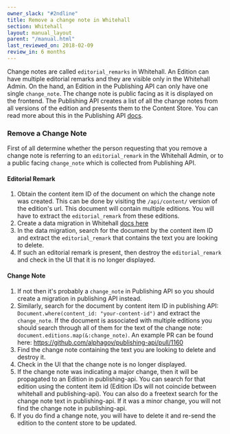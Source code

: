 ```yaml
---
owner_slack: "#2ndline"
title: Remove a change note in Whitehall
section: Whitehall
layout: manual_layout
parent: "/manual.html"
last_reviewed_on: 2018-02-09
review_in: 6 months
---
```


Change notes are called `editorial_remarks` in Whitehall. An Edition can
have multiple editorial remarks and they are visible only in the Whitehall
Admin. On the hand, an Edition in the Publishing API can only have one
single `change_note`. The change note is public facing as it is displayed on
the frontend. The Publishing API creates a list of all the change notes
from all versions of the edition and presents them to the Content Store.
You can read more about this in the Publishing API [docs](https://docs.publishing.service.gov.uk/apis/publishing-api/model.html#changenote).

### Remove a Change Note

First of all determine whether the person requesting that you remove a change note
is referring to an `editorial_remark` in the Whitehall Admin, or to a public facing
`change_note` which is collected from Publishing API.

#### Editorial Remark
1. Obtain the content item ID of the document on which the change note was created.
This can be done by visiting the `/api/content/` version of the edition's url.
This document will contain multiple editions. You will have to extract the
`editorial_remark` from these editions.
1. Create a data migration in Whitehall [docs here](https://github.com/alphagov/whitehall/blob/19cd7d72de32454d532c195f35b027fa1b3ba6ac/db/data_migration/README.md)
1. In the data migration, search for the document by the content item ID and
extract the `editorial_remark` that contains the text you are looking to delete.
1. If such an editorial remark is present, then destroy the `editorial_remark`
and check in the UI that it is no longer displayed.

#### Change Note
1. If not then it's probably a `change_note` in Publishing API so you should create
a migration in publishing API instead.
1. Similarly, search for the document by content item ID in publishing API:
`Document.where(content_id: "your-content-id")` and extract the `change_note`.
If the document is associated with multiple editions you should search through all
of them for the text of the change note: `document.editions.map(&:change_note)`.
An example PR can be found here: https://github.com/alphagov/publishing-api/pull/1160
1. Find the change note containing the text you are looking to delete and destroy it.
1. Check in the UI that the change note is no longer displayed.
1. If the change note was indicating a major change, then it will be propagated
to an Edition in publishing-api. You can search for that edition using the content
item id (Edition IDs will not coincide between whitehall and
publishing-api). You can also do a freetext search for the change note text in
publishing-api. If it was a minor change, you will not find the change note in
publishing-api.
1. If you do find a change note, you will have to delete it and re-send
the edition to the content store to be updated.

